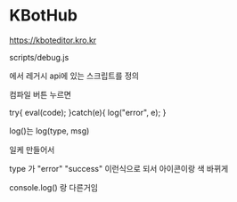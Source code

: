 # KBotHub

https://kboteditor.kro.kr


scripts/debug.js

에서 레거시 api에 있는 스크립트를 정의

컴파일 버튼 누르면

try{
  eval(code);
}catch(e){
  log("error", e);
}

log()는 
log(type, msg)

일케 만들어서

type 가 "error" "success"
이런식으로 되서 아이콘이랑 색 바뀌게

console.log() 랑 다른거임
